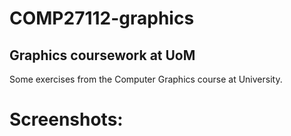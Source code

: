 # COMP27112-graphics
## Graphics coursework at UoM

Some exercises from the Computer Graphics course at University.

# Screenshots:


